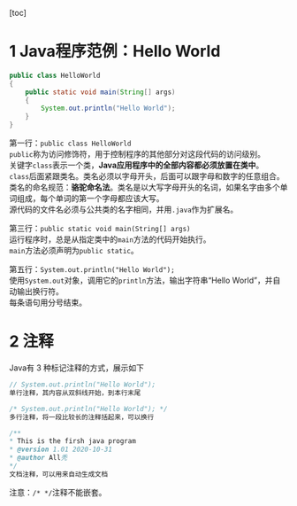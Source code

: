 [toc]
# 1 Java程序范例：Hello World

```java
public class HelloWorld
{
	public static void main(String[] args)
	{
		System.out.println("Hello World");
	}
}
```
第一行：```public class HelloWorld```<br>
`public`称为访问修饰符，用于控制程序的其他部分对这段代码的访问级别。<br>
关键字`class`表示一个类，**Java应用程序中的全部内容都必须放置在类中**。<br>
`class`后面紧跟类名。类名必须以字母开头，后面可以跟字母和数字的任意组合。<br>
类名的命名规范：**骆驼命名法**。类名是以大写字母开头的名词，如果名字由多个单词组成，每个单词的第一个字母都应该大写。<br>
源代码的文件名必须与公共类的名字相同，并用`.java`作为扩展名。

第三行：```public static void main(String[] args)```<br>
运行程序时，总是从指定类中的`main`方法的代码开始执行。<br>
`main`方法必须声明为`public static`。

第五行：```System.out.println("Hello World");```<br>
使用`System.out`对象，调用它的`println`方法，输出字符串“Hello World”，并自动输出换行符。<br>
每条语句用分号结束。
# 2 注释
Java有 3 种标记注释的方式，展示如下

```java
// System.out.println("Hello World");
单行注释，其内容从双斜线开始，到本行末尾

/* System.out.println("Hello World"); */
多行注释，将一段比较长的注释括起来，可以换行

/**
* This is the firsh java program
* @version 1.01 2020-10-31
* @author All秃
*/
文档注释，可以用来自动生成文档
```
注意：`/* */`注释不能嵌套。